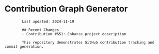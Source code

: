 # Contribution Graph Generator
            
            Last updated: 2024-11-19
            
            ## Recent Changes
            - Contribution #651: Enhance project description
            
            This repository demonstrates GitHub contribution tracking and commit generation.
        